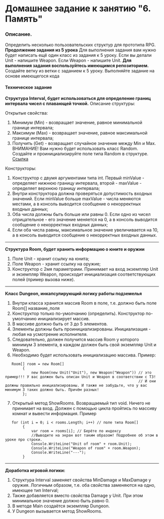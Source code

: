 # Домашнее задание к занятию "6. Память"

### Описание.

Определить несколько пользовательских структур для прототипа RPG. **Продолжение задания из 5 урока**
Для выполнения задания вам нужно будет написать ещё один класс из задания к 5 уроку. Если вы делали Unit - напишите Weapon. Если Weapon - напишите Unit.
**Для выполнения задания воспользуйтесь имеющимся репозиторием.** Создайте ветку из ветки с заданием к 5 уроку. Выполняйте задание на основе имеющегося кода

#### Техническое задание
**Структура Interval, будет использоваться для определение границ интервала чисел с плавающей точкой.** Описание структуры:

Открытые свойства:
1. Минимум (Min) - возвращает значение, равное минимальной границе интервала;
2. Максимум (Max) - возвращает значение, равное максимальной границе интервала;
3. Получить (Get) - возвращает случайное значение между Min и Max. ВНИМАНИЕ! Вам нужно будет использовать класс Random. Создайте и проинициализируйте поле типа Random в структуре. [Ссылка](https://learn.microsoft.com/en-us/dotnet/api/system.random?view=net-8.0)   
   
Конструкторы:
1. Конструктор с двумя аргументами типа int. Первый minValue - определяет нижнюю границу интервала, второй - maxValue - определяет верхнюю границу интервала;
4. Внутри конструктора должна проверяться допустимость входных значений. Если minValue больше maxValue - числа меняются местами, а в консоль выводится сообщение о некорректных входных данных;
5. Оба числа должны быть больше или равны 0. Если одно из чисел отрицательное - его значение меняется на 0, а в консоль выводится сообщение о некорректных входных данных;
6. Если оба числа равны, максимальное значение увеличивается на 10, а в консоль выводится сообщение о некорректных входных данных.
------------
**Структура Room, будет хранить информацию о юните и оружии**
1. Поле Unit - хранит ссылку на юнита;
2. Поле Weapon - хранит ссылку на оружие;
3. Конструктор с 2мя параметрами. Принимает на вход экземпляр Unit и экземпляр Weapon, происходит инициализация соответствующих полей (пример вызова ниже).

------------
**Класс Dungeon, инкапсулирующий логику работы подземелья**
1. Внутри класса хранится массив Room в поле, т.е. должно быть поле Room[] название_поля
2. Конструктор только по-умолчанию (определить). Конструктор по-умолчанию инициализирует массив.
3. В массиве должно быть от 3 до 5 элементов.
4. Элементы должны быть проинициализированы. Инициализация - любая на усмотрение исполнителя.
5. Следовательно, должен получится массив Room у которого минимум 3 элемента, в каждом должен быть свой экземпляр Unit и Weapon.
6. Необходимо будет использовать инициализацию массива. Пример:
```
   Room[] room = new Room[]
        {
            new Room(new Unit("Unit"), new Weapon("Weapon")) // это пример!!! У вас должен быть описан Unit и Weapon в соответствии с ТЗ!
                                                             // И они должны правильно инициализированы. И также не забудьте, что у вас минимум 3 таких должно быть. Причём разных!
        };
```
7. Открытый метод ShowRooms. Возвращаемый тип void. Ничего не принимает на вход. Должен с помощью цикла пройтись по массиву комнат и вывести информация. Пример

```
   for (int i = 0; i < rooms.Length; i++) // поле типа Room[]
        {
            var room = rooms[i]; // Берёте по индексу
            //Выводите на экран вот таким образом! Подробнее об этом в уроке про строки.
            Console.WriteLine("Unit of room" + room.Unit);
            Console.WriteLine("Weapon of room" + room.Weapon);
            Console.WriteLine("---");
        }
```
------------

**Доработка игровой логики:**
1. Структура Interval заменяет свойства MinDamage и MaxDamage у оружия. Логичным образом, т.е. оба свойства заменяются на одно, имеющее тип Interval;
2. Также добавляется вместо свойства Damage у Unit. При этом минимальное значение должно быть равно 0.
3. В методе Main создаётся экземпляр Dungeon.
4. У Dungeon вызывается метод ShowRooms.
